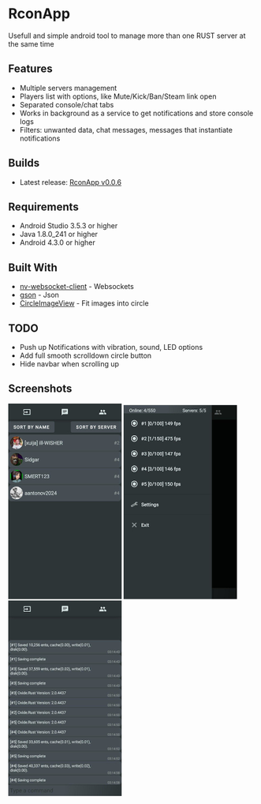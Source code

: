# RconApp

Usefull and simple android tool to manage more than one RUST server at the same time

## Features
* Multiple servers management
* Players list with options, like Mute/Kick/Ban/Steam link open
* Separated console/chat tabs
* Works in background as a service to get notifications and store console logs
* Filters: unwanted data, chat messages, messages that instantiate notifications

## Builds
* Latest release: [RconApp v0.0.6](https://github.com/serezhadelaet/RconApp/releases/tag/v0.0.6)

## Requirements

* Android Studio 3.5.3 or higher
* Java 1.8.0_241 or higher
* Android 4.3.0 or higher

## Built With

* [nv-websocket-client](https://github.com/TakahikoKawasaki/nv-websocket-client) - Websockets
* [gson](https://github.com/google/gson) - Json
* [CircleImageView](https://github.com/hdodenhof/CircleImageView) - Fit images into circle

## TODO
* Push up Notifications with vibration, sound, LED options
* Add full smooth scrolldown circle button
* Hide navbar when scrolling up

## Screenshots

![Preview1](/preview1.jpg)
![Preview2](/preview2.jpg)
![Preview3](/preview3.jpg)
